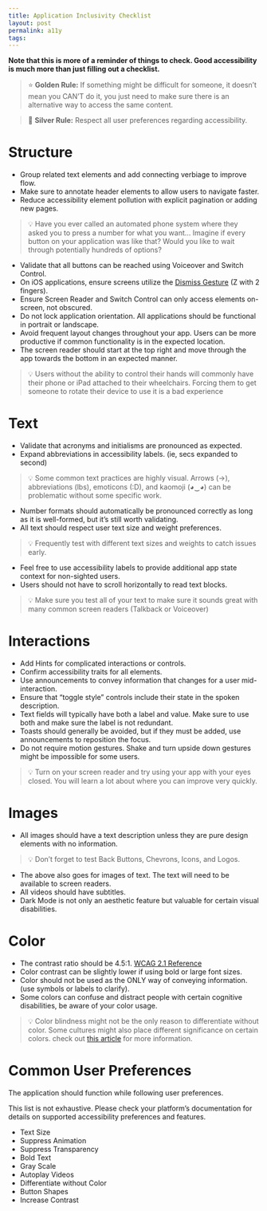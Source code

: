 ```yaml
---
title: Application Inclusivity Checklist
layout: post
permalink: a11y
tags:
---
```


**Note that this is more of a reminder of things to check. Good accessibility is much more than just filling out a checklist.** 

> ⭐ **Golden Rule:** If something might be difficult for someone, it doesn’t mean you CAN’T do it, you just need to make sure there is an alternative way to access the same content.

> 🥈 **Silver Rule:** Respect all user preferences regarding accessibility.

# Structure

- Group related text elements and add connecting verbiage to improve flow.
- Make sure to annotate header elements to allow users to navigate faster.
- Reduce accessibility element pollution with explicit pagination or adding new pages.

> 💡 Have you ever called an automated phone system where they asked you to press a number for what you want… Imagine if every button on your application was like that? Would you like to wait through potentially hundreds of options?

- Validate that all buttons can be reached using Voiceover and Switch Control.
- On iOS applications, ensure screens utilize the [Dismiss Gesture][1]  (Z with 2 fingers).
- Ensure Screen Reader and Switch Control can only access elements on-screen, not obscured.
- Do not lock application orientation. All applications should be functional in portrait or landscape.
- Avoid frequent layout changes throughout your app. Users can be more productive if common functionality is in the expected location.
- The screen reader should start at the top right and move through the app towards the bottom in an expected manner.

> 💡 Users without the ability to control their hands will commonly have their phone or iPad attached to their wheelchairs. Forcing them to get someone to rotate their device to use it is a bad experience

# Text

- Validate that acronyms and initialisms are pronounced as expected.
- Expand abbreviations in accessibility labels. (ie, secs expanded to second)

> 💡 Some common text practices are highly visual. Arrows (→), abbreviations (lbs), emoticons (:D), and kaomoji (◕‿◕) can be problematic without some specific work.

- Number formats should automatically be pronounced correctly as long as it is well-formed, but it’s still worth validating.
- All text should respect user text size and weight preferences.

> 💡 Frequently test with different text sizes and weights to catch issues early.

- Feel free to use accessibility labels to provide additional app state context for non-sighted users.
- Users should not have to scroll horizontally to read text blocks.

> 💡 Make sure you test all of your text to make sure it sounds great with many common screen readers (Talkback or Voiceover)

# Interactions

- Add Hints for complicated interactions or controls.
- Confirm accessibility traits for all elements.
- Use announcements to convey information that changes for a user mid-interaction.
- Ensure that “toggle style” controls include their state in the spoken description.
- Text fields will typically have both a label and value. Make sure to use both and make sure the label is not redundant.
- Toasts should generally be avoided, but if they must be added, use announcements to reposition the focus.
- Do not require motion gestures. Shake and turn upside down gestures might be impossible for some users.

> 💡 Turn on your screen reader and try using your app with your eyes closed. You will learn a lot about where you can improve very quickly.

# Images

- All images should have a text description unless they are pure design elements with no information.

> 💡 Don’t forget to test Back Buttons, Chevrons, Icons, and Logos.

- The above also goes for images of text. The text will need to be available to screen readers.
- All videos should have subtitles.
- Dark Mode is not only an aesthetic feature but valuable for certain visual disabilities.

# Color

- The contrast ratio should be 4.5:1. [WCAG 2.1 Reference][2]
- Color contrast can be slightly lower if using bold or large font sizes.
- Color should not be used as the ONLY way of conveying information. (use symbols or labels to clarify).
- Some colors can confuse and distract people with certain cognitive disabilities, be aware of your color usage.

> 💡 Color blindness might not be the only reason to differentiate without color. Some cultures might also place different significance on certain colors. check out [this article][3] for more information.

# Common User Preferences

The application should function while following user preferences. 

This list is not exhaustive. Please check your platform’s documentation for details on supported accessibility preferences and features.

- Text Size
- Suppress Animation
- Suppress Transparency
- Bold Text
- Gray Scale
- Autoplay Videos
- Differentiate without Color
- Button Shapes
- Increase Contrast

[1]: https://support.apple.com/guide/iphone/learn-voiceover-gestures-iph3e2e2281/ios
[2]: https://www.w3.org/TR/WCAG21/#contrast-minimum
[3]: https://eriksen.com/marketing/color_culture/